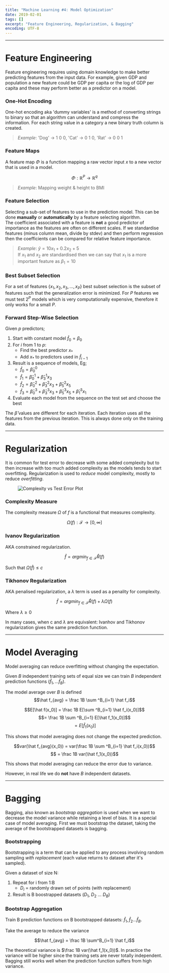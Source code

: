 ```yaml
---
title: "Machine Learning #4: Model Optimization"
date: 2019-02-01
tags: []
excerpt: "Feature Engineering, Regularization, & Bagging"
encoding: UTF-8
---
```


---
# Feature Engineering

Feature engineering requires using domain knowledge to make better predicting features from the input data. For example, given GDP and population a new feature could be GDP per capita or the log of GDP per capita and these may perform better as a predictor on a model.

### One-Hot Encoding

One-hot encoding aka 'dummy variables' is a method of converting strings to binary so that an algorithm can understand and compress the information. For each string value in a category a new binary truth column is created.

> *Example*: 'Dog' -> 1 0 0, 'Cat' -> 0 1 0, 'Rat' -> 0 0 1

### Feature Maps

A feature map $\Phi$ is a function mapping a raw vector input $x$ to a new vector that is used in a model.

$$\Phi: \mathbb R^P \to \mathbb R^q$$

> *Example*: Mapping weight & height to BMI

### Feature Selection

Selecting a sub-set of features to use in the prediction model. This can be done **manually** or **automatically** by a feature selecting algorithm.  
The coefficient associated with a feature is **not** a good predictor of importance as the features are often on different scales. If we standardise features (minus column mean, divide by stdev) and then perform regression then the coefficients can be compared for relative feature importance.

> *Example*: $\hat y = 10x_1 + 0.2x_2 + 5$  
> If $x_1$ and $x_2$ are standardised then we can say that $x_1$ is a more important feature as $\beta _1 = 10$

### Best Subset Selection

For a set of features $\{x_1, x_2, x_3, ... ,x_P\}$ best subset selection is the subset of features such that the generalization error is minimized. For $P$ features we must test $2^P$ models which is very computationally expensive, therefore it only works for a small $P$.

### Forward Step-Wise Selection

Given $p$ predictors;

1. Start with constant model $\hat f_0 = \beta _0$
2. For $i$ from $1$ to $p$:
   - Find the best predictor $x_*$
   - Add $x_*$ to predictors used in $\hat f_{i-1}$
3. Result is a sequence of models, Eg; 
   - $\hat f_0 = \hat \beta _0^0$
   - $\hat f_1 = \hat \beta _0^1 + \hat \beta _3^1x_3$
   - $\hat f_2 = \hat \beta _0^2 + \hat \beta _3^2x_3 + \hat \beta _5^2x_5$
   - $\hat f_3 = \hat \beta _0^3 + \hat \beta _3^3x_3 + \hat \beta _5^3x_5 + \hat \beta _1^3x_1$
4. Evaluate each model from the sequence on the test set and choose the best

The $\hat \beta$ values are different for each iteration. Each iteration uses all the features from the previous iteration. This is always done only on the training data.

---
# Regularization

It is common for test error to decrease with some added complexity but to then increase with too much added complexity as the models tends to start overfitting. Regularization is used to *reduce* model complexity, mostly to reduce *overfitting*.

<figure style="width: 100%" class="align-centre">
<img src="{{ site.url }}{{ site.baseurl }}/assets/images/11-complex-error.png" alt="Complexity vs Test Error Plot">
</figure>

### Complexity Measure

The complexity measure $\Omega$ of $f$ is a functional that measures complexity.

$$\Omega (f): \mathscr F \to [0,\infty]$$

### Ivanov Regularization

AKA constrained regularization.

$$\hat f = argmin_{f \in \mathscr F} \hat R(f)$$

Such that $\Omega(\hat f) \leq c$

### Tikhonov Regularization

AKA penalised regularization, a $\lambda$ term is used as a penality for complexity.  


$$\hat f = argmin_{f \in \mathscr F} \hat R(f) + \lambda \Omega (f)$$

Where $\lambda \geq 0$

In many cases, when c and $\lambda$ are equivalent: Ivanhov and Tikhonov regularization gives the same prediction function.

---
# Model Averaging

Model averaging can reduce overfitting without changing the expectation.

Given $B$ independent training sets of equal size we can train $B$ independent prediction functions $(\hat f_1, ... \hat f_B)$.

The model average over $B$ is defined
$$\hat f_{avg} = \frac 1B \sum ^B_{i=1} \hat f_i$$

$$E[\hat f(x_0)] = \frac 1B E[\sum ^B_{i=1} \hat f_i(x_0)]$$
$$= \frac 1B \sum ^B_{i=1} E[\hat f_1(x_0)]$$
$$= E[\hat f_1(x_0)]$$

This shows that model averaging does not change the expected prediction.

$$var(\hat f_{avg}(x_0)) = var(\frac 1B \sum ^B_{i=1} \hat f_i(x_0))$$
$$ = \frac 1B var(\hat f_1(x_0))$$

This shows that model averaging can reduce the error due to variance.  

However, in real life we do **not** have $B$ independent datasets.

---
# Bagging

Bagging, also known as *bootstrap aggregation* is used when we want to decrease the model variance while retaining a level of bias. It is a special case of model averaging. First we must bootstrap the dataset, taking the average of the bootstrapped datasets is bagging.

### Bootstrapping

Bootstrapping is a term that can be applied to any process involving random sampling *with replacement* (each value returns to dataset after it's sampled).

Given a dataset of size N:

1. Repeat for i from 1:B
    - $D_i$ = randomly drawn set of points (with replacement)
2. Result is B boostrapped datasets ($D_1$, $D_2$ ... $D_B$)

### Bootstrap Aggregation

Train B prediction functions on B bootstrapped datasets: $\hat f_1, \hat f_2 ... \hat f_B$.

Take the average to reduce the variance

$$\hat f_{avg} = \frac 1B \sum^B_{i=1} \hat f_i$$

The theoretical variance is $\frac 1B var(\hat f_1(x_0))$. In practice the variance will be higher since the training sets are never totally independent. Bagging still works well when the prediction function suffers from high variance.